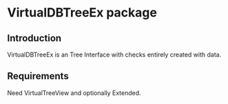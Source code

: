 # VirtualDBTreeEx package #


## Introduction ##

VirtualDBTreeEx is an Tree Interface with checks entirely created with data.

## Requirements ##

Need VirtualTreeView and optionally Extended.